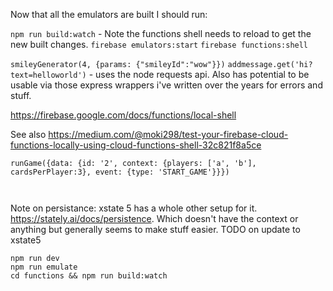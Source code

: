 Now that all the emulators are built I should run:

`npm run build:watch` - Note the functions shell needs to reload to get the new built changes.
`firebase emulators:start`
`firebase functions:shell`

`smileyGenerator(4, {params: {"smileyId":"wow"}})`
`addmessage.get('hi?text=helloworld')` - uses the node requests api. Also has potential to be usable via those express wrappers i've written over the years for errors and stuff.


https://firebase.google.com/docs/functions/local-shell

See also https://medium.com/@moki298/test-your-firebase-cloud-functions-locally-using-cloud-functions-shell-32c821f8a5ce


```
runGame({data: {id: '2', context: {players: ['a', 'b'], cardsPerPlayer:3}, event: {type: 'START_GAME'}}}) 



```


Note on persistance: xstate 5 has a whole other setup for it. https://stately.ai/docs/persistence. Which doesn't have the context or anything but generally seems to make stuff easier. TODO on update to xstate5 

```
npm run dev
npm run emulate
cd functions && npm run build:watch
```